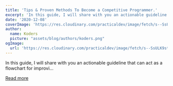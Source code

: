 ```yaml
---
title: 'Tips & Proven Methods To Become a Competitive Programmer.'
excerpt: 'In this guide, I will share with you an actionable guideline that can act as a flowchart for improvi...'
date: '2020-12-08'
coverImage: 'https://res.cloudinary.com/practicaldev/image/fetch/s--SsULK9st--/c_imagga_scale,f_auto,fl_progressive,h_420,q_auto,w_1000/https://dev-to-uploads.s3.amazonaws.com/i/r2a5t4azty38qr99kfz7.png'
author:
  name: Koders
  picture: "assets/blog/authors/koders.png"
ogImage:
  url: 'https://res.cloudinary.com/practicaldev/image/fetch/s--SsULK9st--/c_imagga_scale,f_auto,fl_progressive,h_420,q_auto,w_1000/https://dev-to-uploads.s3.amazonaws.com/i/r2a5t4azty38qr99kfz7.png'
---
```


In this guide, I will share with you an actionable guideline that can act as a flowchart for improvi...

[Read more](https://dev.to/tyaga001/tips-proven-methods-to-become-a-competitive-programmer-1gb3)
